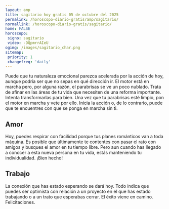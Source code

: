 ```yaml
---
layout: amp
title: sagitario hoy gratis 05 de octubre del 2025 
permalink: /horoscopo-diario-gratis/amp/sagitario/
normallink: /horoscopo-diario-gratis/sagitario/
home: FALSE
horoscopo:
 signo: sagitario
 video: -DQpmrrAIeU
ogimg: /images/sagitario_char.png
sitemap:
 priority: 1
 changefreq: 'daily'
---
```



Puede que tu naturaleza emocional parezca acelerada por la acción de hoy, aunque podría ser que no sepas en qué dirección ir. El motor está en marcha pero, por alguna razón, el parabrisas se ve un poco nublado. Trata de afinar en las áreas de tu vida que necesiten de una reforma importante. Intenta transformarlas para bien. Una vez que tu parabrisas esté limpio, pon el motor en marcha y vete por ello. Inicia la acción o, de lo contrario, puede que te encuentres con que se ponga en marcha sin ti.

## Amor

Hoy, puedes respirar con facilidad porque tus planes románticos van a toda máquina. Es posible que últimamente te contentes con pasar el rato con amigos y busques el amor en tu tiempo libre. Pero aun cuando has llegado a conocer a esta nueva persona en tu vida, estás manteniendo tu individualidad. ¡Bien hecho!

## Trabajo

La conexión que has estado esperando se dará hoy. Todo indica que puedes ser optimista con relación a un proyecto en el que has estado trabajando o a un trato que esperabas cerrar. El éxito viene en camino. Felicitaciones.